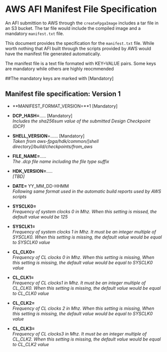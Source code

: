 # AWS AFI Manifest File Specification

An AFI submittion to AWS through the `createFpgaImage` includes a tar file in an S3 bucket. The tar file would include the compiled image and a mandatory `manifest.txt` file.

This document provides the specification for the `manifest.txt` file.  While worth nothing that AFI built through the scripts provided by AWS would have the manifest file generated automatically.


The manifest file is a text file formated with KEY=VALUE pairs. Some keys are mandatory while others are highly reocmmended

##The mandatory keys are marked with [Mandatory]

## Manifest file specification: Version 1

* **MANIFEST_FORMAT_VERSION=**1 [Mandatory]  
      
* **DCP_HASH=**.....   [Mandatory]    
      *Includes the sha256sum value of the submitted Design Checkpoint (DCP)*

* **SHELL_VERSION**=......   [Mandatory]  
      *Taken from aws-fpga/hdk/common/[shell directory]/build/checkpoints/from_aws*

* **FILE_NAME=**.....     
      *The .dcp file name including the file type suffix*

* **HDK_VERSION=**.....     
      *[TBD]* 

* **DATE=** YY_MM_DD-HHMM     
      *Following same format used in the automatic build reports used by AWS scripts*
      
* **SYSCLK0=**      
      *Frequency of system clocks 0 in Mhz. When this setting is missed, the default value would be 125*
      
* **SYSCLK1=**      
      *Frequency of system clocks 1 in Mhz. It must be an integer multiple of SYSCLK0. When this setting is missing, the default value would be equal to SYSCLK0 value*
      
* **CL_CLK0=**      
      *Frequency of CL clocks 0 in Mhz. When this setting is missing, When this setting is missing, the default value would be equal to SYSCLK0 value*
      
* **CL_CLK1=**      
      *Frequency of CL clocks1 in Mhz.  It must be an integer multiple of CL_CLK0. When this setting is missing, the default value would be equal to CL_CLK0 value*

* **CL_CLK2=**      
      *Frequency of CL clocks 2 in Mhz. When this setting is missing, When this setting is missing, the default value would be equal to SYSCLK0 value*
      
* **CL_CLK3=**      
      *Frequency of CL clocks3 in Mhz.  It must be an integer multiple of CL_CLK2. When this setting is missing, the default value would be equal to CL_CLK2 value* 
      
      
      
      
      
 
